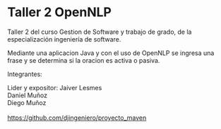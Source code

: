 # Taller 2 OpenNLP

Taller 2 del curso Gestion de Software y trabajo de grado, de la especialización ingeniería de software.

Mediante una aplicacion Java y con el uso de OpenNLP se ingresa una frase y se determina si la oracion es activa o pasiva.

Integrantes:

Lider y expositor: Jaiver Lesmes <br />
Daniel Muñoz <br />
Diego Muñoz <br /> <br />
https://github.com/djingeniero/proyecto_maven
